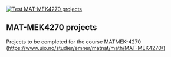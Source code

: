 [![Test MAT-MEK4270 projects](https://github.com/AnnaWojciechowska/matmek4270-projects/actions/workflows/matmek4270.yml/badge.svg)](https://github.com/AnnaWojciechowska/matmek4270-projects/actions/workflows/matmek4270.yml)

## MAT-MEK4270 projects

Projects to be completed for the course MATMEK-4270 (https://www.uio.no/studier/emner/matnat/math/MAT-MEK4270/)
